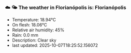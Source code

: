 ### ☁️ 🌤️  The weather in Florianópolis is: Florianópolis

- Temperature: 18.94°C
- On flesh: 18.06°C
- Relative air humidity: 45%
- Rain: 0.0 mm
- Description: Clear sky
- last updated: 2025-10-07T18:25:52.156072
